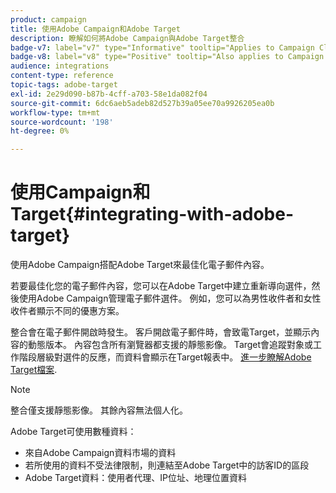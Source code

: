 ```yaml
---
product: campaign
title: 使用Adobe Campaign和Adobe Target
description: 瞭解如何將Adobe Campaign與Adobe Target整合
badge-v7: label="v7" type="Informative" tooltip="Applies to Campaign Classic v7"
badge-v8: label="v8" type="Positive" tooltip="Also applies to Campaign v8"
audience: integrations
content-type: reference
topic-tags: adobe-target
exl-id: 2e29d090-b87b-4cff-a703-58e1da082f04
source-git-commit: 6dc6aeb5adeb82d527b39a05ee70a9926205ea0b
workflow-type: tm+mt
source-wordcount: '198'
ht-degree: 0%

---
```


# 使用Campaign和Target{#integrating-with-adobe-target}



使用Adobe Campaign搭配Adobe Target來最佳化電子郵件內容。

若要最佳化您的電子郵件內容，您可以在Adobe Target中建立重新導向選件，然後使用Adobe Campaign管理電子郵件選件。 例如，您可以為男性收件者和女性收件者顯示不同的優惠方案。

整合會在電子郵件開啟時發生。 客戶開啟電子郵件時，會致電Target，並顯示內容的動態版本。 內容包含所有瀏覽器都支援的靜態影像。 Target會追蹤對象或工作階段層級對選件的反應，而資料會顯示在Target報表中。 [進一步瞭解Adobe Target檔案](https://experienceleague.adobe.com/docs/target/using/integrate/campaign-and-target.html).


>[!NOTE]
>
>整合僅支援靜態影像。 其餘內容無法個人化。

Adobe Target可使用數種資料：

* 來自Adobe Campaign資料市場的資料
* 若所使用的資料不受法律限制，則連結至Adobe Target中的訪客ID的區段
* Adobe Target資料：使用者代理、IP位址、地理位置資料
